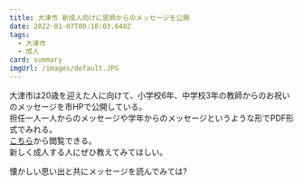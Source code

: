 ```yaml
---
title: 大津市 新成人向けに恩師からのメッセージを公開
date: 2022-01-07T00:18:03.640Z
tags:
  - 大津市
  - 成人
card: summary
imgUrl: /images/default.JPG
---
```

大津市は20歳を迎えた人に向けて、小学校6年、中学校3年の教師からのお祝いのメッセージを市HPで公開している。  
担任一人一人からのメッセージや学年からのメッセージというような形でPDF形式でみれる。  
[こちら](https://www.city.otsu.lg.jp/manabi/lifelong/s/45966.html)から閲覧できる。  
新しく成人する人にぜひ教えてみてほしい。

懐かしい思い出と共にメッセージを読んでみては?